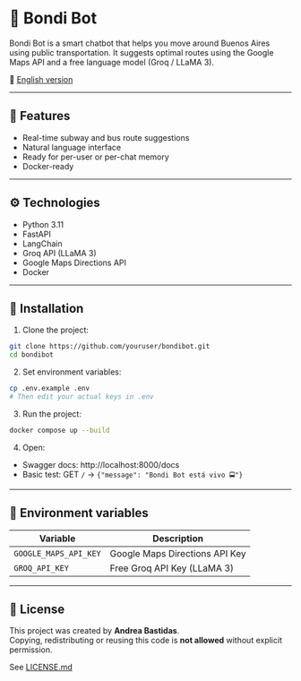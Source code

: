 # 🚌 Bondi Bot

Bondi Bot is a smart chatbot that helps you move around Buenos Aires using public transportation. It suggests optimal routes using the Google Maps API and a free language model (Groq / LLaMA 3).

📖 [English version](./README.en.md)

---

## 🚀 Features

- Real-time subway and bus route suggestions
- Natural language interface
- Ready for per-user or per-chat memory
- Docker-ready

---

## ⚙️ Technologies

- Python 3.11
- FastAPI
- LangChain
- Groq API (LLaMA 3)
- Google Maps Directions API
- Docker

---

## 🔧 Installation

1. Clone the project:

```bash
git clone https://github.com/youruser/bondibot.git
cd bondibot
```

2. Set environment variables:

```bash
cp .env.example .env
# Then edit your actual keys in .env
```

3. Run the project:

```bash
docker compose up --build
```

4. Open:

- Swagger docs: http://localhost:8000/docs
- Basic test: GET `/` → `{"message": "Bondi Bot está vivo 🚍"}`

---

## 🔐 Environment variables

| Variable              | Description                              |
|-----------------------|------------------------------------------|
| `GOOGLE_MAPS_API_KEY` | Google Maps Directions API Key           |
| `GROQ_API_KEY`        | Free Groq API Key (LLaMA 3)              |

---

## 📄 License

This project was created by **Andrea Bastidas**.  
Copying, redistributing or reusing this code is **not allowed** without explicit permission.

See [LICENSE.md](./LICENSE.md)

